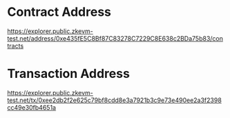 # Contract Address
https://explorer.public.zkevm-test.net/address/0xe435fE5C8Bf87C83278C7229C8E638c2BDa75b83/contracts

# Transaction Address
https://explorer.public.zkevm-test.net/tx/0xee2db2f2e625c79bf8cdd8e3a7921b3c9e73e490ee2a3f2398cc49e30fb4651a
